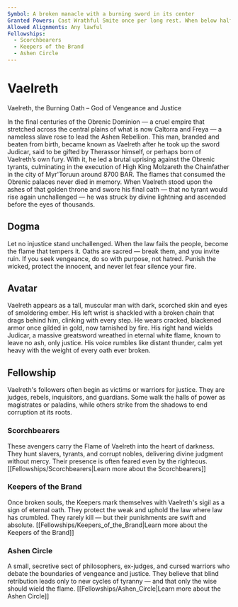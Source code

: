 ```yaml
---
Symbol: A broken manacle with a burning sword in its center
Granted Powers: Cast Wrathful Smite once per long rest. When below half HP, gain +1 AC and +1 to all damage rolls.
Allowed Alignments: Any lawful
Fellowships:
  - Scorchbearers
  - Keepers of the Brand
  - Ashen Circle
---
```


# Vaelreth

Vaelreth, the Burning Oath – God of Vengeance and Justice

In the final centuries of the Obrenic Dominion — a cruel empire that stretched across the central plains of what is now Caltorra and Freya — a nameless slave rose to lead the Ashen Rebellion. This man, branded and beaten from birth, became known as Vaelreth after he took up the sword Judicar, said to be gifted by Therassor himself, or perhaps born of Vaelreth’s own fury. With it, he led a brutal uprising against the Obrenic tyrants, culminating in the execution of High King Molzareth the Chainfather in the city of Myr'Toruun around 8700 BAR. The flames that consumed the Obrenic palaces never died in memory. When Vaelreth stood upon the ashes of that golden throne and swore his final oath — that no tyrant would rise again unchallenged — he was struck by divine lightning and ascended before the eyes of thousands.

## Dogma
Let no injustice stand unchallenged. When the law fails the people, become the flame that tempers it. Oaths are sacred — break them, and you invite ruin. If you seek vengeance, do so with purpose, not hatred. Punish the wicked, protect the innocent, and never let fear silence your fire.

## Avatar
Vaelreth appears as a tall, muscular man with dark, scorched skin and eyes of smoldering ember. His left wrist is shackled with a broken chain that drags behind him, clinking with every step. He wears cracked, blackened armor once gilded in gold, now tarnished by fire. His right hand wields Judicar, a massive greatsword wreathed in eternal white flame, known to leave no ash, only justice. His voice rumbles like distant thunder, calm yet heavy with the weight of every oath ever broken.

## Fellowship
Vaelreth's followers often begin as victims or warriors for justice. They are judges, rebels, inquisitors, and guardians. Some walk the halls of power as magistrates or paladins, while others strike from the shadows to end corruption at its roots.

### Scorchbearers
These avengers carry the Flame of Vaelreth into the heart of darkness. They hunt slavers, tyrants, and corrupt nobles, delivering divine judgment without mercy. Their presence is often feared even by the righteous.
[[Fellowships/Scorchbearers|Learn more about the Scorchbearers]]

### Keepers of the Brand
Once broken souls, the Keepers mark themselves with Vaelreth's sigil as a sign of eternal oath. They protect the weak and uphold the law where law has crumbled. They rarely kill — but their punishments are swift and absolute.
[[Fellowships/Keepers_of_the_Brand|Learn more about the Keepers of the Brand]]

### Ashen Circle
A small, secretive sect of philosophers, ex-judges, and cursed warriors who debate the boundaries of vengeance and justice. They believe that blind retribution leads only to new cycles of tyranny — and that only the wise should wield the flame.
[[Fellowships/Ashen_Circle|Learn more about the Ashen Circle]]